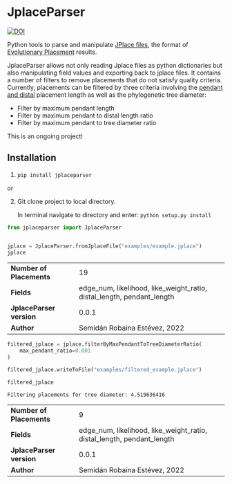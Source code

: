 # JplaceParser

[![DOI](https://zenodo.org/badge/428328886.svg)](https://zenodo.org/badge/latestdoi/428328886)

Python tools to parse and manipulate [JPlace files](https://journals.plos.org/plosone/article?id=10.1371/journal.pone.0031009), the format of [Evolutionary Placement](https://arxiv.org/abs/0911.2852) results.


JplaceParser allows not only reading Jplace files as python dictionaries but also manipulating field values and exporting back to jplace files. It contains a number of filters to remove placements that do not satisfy quality criteria. Currently, placements can be filtered by three criteria involving the [pendant and distal](https://github.com/lczech/gappa/wiki/Subcommand:-assign#automatic-ratio-example) placement length as well as the phylogenetic tree diameter:

* Filter by maximum pendant length
* Filter by maximum pendant to distal length ratio
* Filter by maximum pendant to tree diameter ratio

This is an ongoing project!

## Installation
1. ```pip install jplaceparser```

or

2. Git clone project to local directory.

   In terminal navigate to directory and enter: ```python setup.py install```


```python
from jplaceparser import JplaceParser


jplace = JplaceParser.fromJplaceFile("examples/example.jplace")
jplace
```





<table>
    <tr>
        <td><strong>Number of Placements</strong></td><td>19</td>
    </tr><tr>
        <td><strong>Fields</strong></td><td>edge_num, likelihood, like_weight_ratio, distal_length, pendant_length</td>
    </tr><tr>
        <td><strong>JplaceParser version</strong></td><td>0.0.1</td>
    </tr><tr>
        <td><strong>Author</strong></td><td>Semidán Robaina Estévez, 2022</td>
    </tr>
</table>





```python
filtered_jplace = jplace.filterByMaxPendantToTreeDiameterRatio(
    max_pendant_ratio=0.001
)

filtered_jplace.writeToFile("examples/filtered_example.jplace")

filtered_jplace
```

    Filtering placements for tree diameter: 4.519636416






<table>
    <tr>
        <td><strong>Number of Placements</strong></td><td>9</td>
    </tr><tr>
        <td><strong>Fields</strong></td><td>edge_num, likelihood, like_weight_ratio, distal_length, pendant_length</td>
    </tr><tr>
        <td><strong>JplaceParser version</strong></td><td>0.0.1</td>
    </tr><tr>
        <td><strong>Author</strong></td><td>Semidán Robaina Estévez, 2022</td>
    </tr>
</table>




